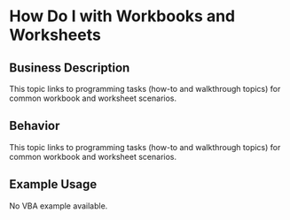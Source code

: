 # How Do I    with Workbooks and Worksheets

## Business Description
This topic links to programming tasks (how-to and walkthrough topics) for common workbook and worksheet scenarios.

## Behavior
This topic links to programming tasks (how-to and walkthrough topics) for common workbook and worksheet scenarios.

## Example Usage
No VBA example available.